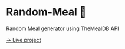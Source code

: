# Random-Meal 🥘

Random Meal generator using TheMealDB API

[→ Live project](https://random-meal2021.netlify.app/)
